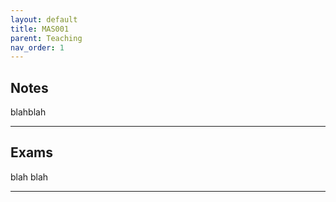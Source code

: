 ```yaml
---
layout: default
title: MAS001
parent: Teaching
nav_order: 1
---
```



## Notes

blahblah

---

## Exams 
 
blah blah

---



